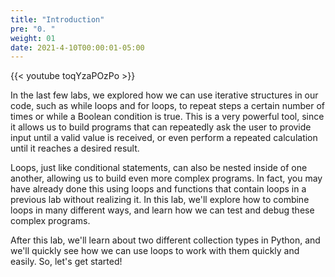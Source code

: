 ```yaml
---
title: "Introduction"
pre: "0. "
weight: 01
date: 2021-4-10T00:00:01-05:00
---
```


{{< youtube toqYzaPOzPo >}}

In the last few labs, we explored how we can use iterative structures in our code, such as while loops and for loops, to repeat steps a certain number of times or while a Boolean condition is true. This is a very powerful tool, since it allows us to build programs that can repeatedly ask the user to provide input until a valid value is received, or even perform a repeated calculation until it reaches a desired result.

Loops, just like conditional statements, can also be nested inside of one another, allowing us to build even more complex programs. In fact, you may have already done this using loops and functions that contain loops in a previous lab without realizing it. In this lab, we'll explore how to combine loops in many different ways, and learn how we can test and debug these complex programs. 

After this lab, we'll learn about two different collection types in Python, and we'll quickly see how we can use loops to work with them quickly and easily. So, let's get started!
